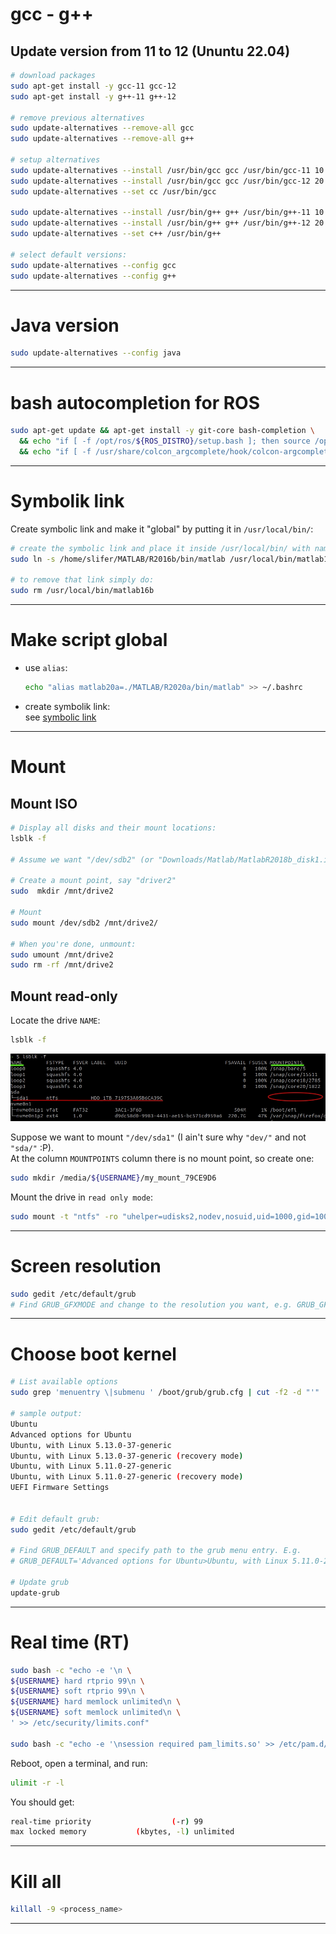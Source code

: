 # gcc - g++

## Update version from 11 to 12 (Ununtu 22.04)

```bash
# download packages
sudo apt-get install -y gcc-11 gcc-12
sudo apt-get install -y g++-11 g++-12

# remove previous alternatives
sudo update-alternatives --remove-all gcc 
sudo update-alternatives --remove-all g++

# setup alternatives
sudo update-alternatives --install /usr/bin/gcc gcc /usr/bin/gcc-11 10
sudo update-alternatives --install /usr/bin/gcc gcc /usr/bin/gcc-12 20
sudo update-alternatives --set cc /usr/bin/gcc

sudo update-alternatives --install /usr/bin/g++ g++ /usr/bin/g++-11 10
sudo update-alternatives --install /usr/bin/g++ g++ /usr/bin/g++-12 20
sudo update-alternatives --set c++ /usr/bin/g++

# select default versions:
sudo update-alternatives --config gcc
sudo update-alternatives --config g++
```

---

# Java version
```bash
sudo update-alternatives --config java
```

---

# bash autocompletion for ROS

```bash
sudo apt-get update && apt-get install -y git-core bash-completion \
  && echo "if [ -f /opt/ros/${ROS_DISTRO}/setup.bash ]; then source /opt/ros/${ROS_DISTRO}/setup.bash; fi" >> /home/$USERNAME/.bashrc \
  && echo "if [ -f /usr/share/colcon_argcomplete/hook/colcon-argcomplete.bash ]; then source /usr/share/colcon_argcomplete/hook/colcon-argcomplete.bash; fi" >> /home/$USERNAME/.bashrc
```

---

# Symbolik link

Create symbolic link and make it "global" by putting it in `/usr/local/bin/`:
```bash
# create the symbolic link and place it inside /usr/local/bin/ with name e.g. "matlab16b"
sudo ln -s /home/slifer/MATLAB/R2016b/bin/matlab /usr/local/bin/matlab16b

# to remove that link simply do:
sudo rm /usr/local/bin/matlab16b
```

---

# Make script global
- use `alias`:
  ```bash
  echo "alias matlab20a=./MATLAB/R2020a/bin/matlab" >> ~/.bashrc
  ```
- create symbolik link: \
see [symbolic link](#symbolik-link)

---

# Mount

## Mount ISO
```bash
# Display all disks and their mount locations:
lsblk -f

# Assume we want "/dev/sdb2" (or "Downloads/Matlab/MatlabR2018b_disk1.iso")

# Create a mount point, say "driver2"
sudo  mkdir /mnt/drive2

# Mount
sudo mount /dev/sdb2 /mnt/drive2/

# When you're done, unmount:
sudo umount /mnt/drive2 
sudo rm -rf /mnt/drive2
```

## Mount read-only
Locate the drive `NAME`:
```bash
lsblk -f
```

<p align="left">
  <img src="resources/mount_drive.jpg" width="800" title="hover text">
</p>

Suppose we want to mount `"/dev/sda1"` (I ain't sure why `"dev/"` and not `"sda/"` :P). \
At the column `MOUNTPOINTS` column there is no mount point, so create one:
```bash
sudo mkdir /media/${USERNAME}/my_mount_79CE9D6
```
Mount the drive in `read only mode`:
```bash
sudo mount -t "ntfs" -ro "uhelper=udisks2,nodev,nosuid,uid=1000,gid=1000" "/dev/sda1" "/media/${USERNAME}/my_mount_79CE9D6"
```

---

# Screen resolution

```bash
sudo gedit /etc/default/grub
# Find GRUB_GFXMODE and change to the resolution you want, e.g. GRUB_GFXMODE=2560x1440
```

---

# Choose boot kernel

```bash
# List available options
sudo grep 'menuentry \|submenu ' /boot/grub/grub.cfg | cut -f2 -d "'"

# sample output:
Ubuntu
Advanced options for Ubuntu
Ubuntu, with Linux 5.13.0-37-generic
Ubuntu, with Linux 5.13.0-37-generic (recovery mode)
Ubuntu, with Linux 5.11.0-27-generic
Ubuntu, with Linux 5.11.0-27-generic (recovery mode)
UEFI Firmware Settings


# Edit default grub:
sudo gedit /etc/default/grub

# Find GRUB_DEFAULT and specify path to the grub menu entry. E.g.
# GRUB_DEFAULT='Advanced options for Ubuntu>Ubuntu, with Linux 5.11.0-27-generic'

# Update grub
update-grub
```

---

# Real time (RT)

```bash
sudo bash -c "echo -e '\n \
${USERNAME} hard rtprio 99\n \
${USERNAME} soft rtprio 99\n \
${USERNAME} hard memlock unlimited\n \
${USERNAME} soft memlock unlimited\n \
' >> /etc/security/limits.conf"

sudo bash -c "echo -e '\nsession required pam_limits.so' >> /etc/pam.d/common-session"
```
Reboot, open a terminal, and run: 
```bash
ulimit -r -l
```
You should get:
```bash
real-time priority                  (-r) 99
max locked memory           (kbytes, -l) unlimited
```

---


# Kill all
```bash
killall -9 <process_name>
```

---